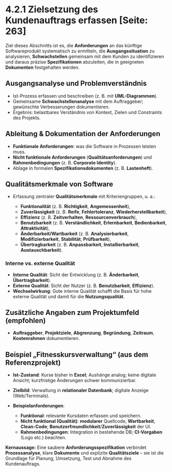 # 4.2.1 Zielsetzung des Kundenauftrags erfassen [Seite: 263]

Ziel dieses Abschnitts ist es, die **Anforderungen** an das künftige Softwareprodukt systematisch zu ermitteln, die **Ausgangssituation** zu analysieren, **Schwachstellen** gemeinsam mit dem Kunden zu identifizieren und daraus präzise **Spezifikationen** abzuleiten, die in geeigneten **Dokumenten** festgehalten werden. 

## Ausgangsanalyse und Problemverständnis

* Ist-Prozess erfassen und beschreiben (z. B. mit **UML-Diagrammen**).
* Gemeinsame **Schwachstellenanalyse** mit dem Auftraggeber; gewünschte Verbesserungen dokumentieren.
* Ergebnis: belastbares Verständnis von Kontext, Zielen und Constraints des Projekts. 

## Ableitung & Dokumentation der Anforderungen

* **Funktionale Anforderungen**: was die Software in Prozessen leisten muss.
* **Nicht funktionale Anforderungen** (**Qualitätsanforderungen**) und **Rahmenbedingungen** (z. B. **Corporate Identity**).
* Ablage in formalen **Spezifikationsdokumenten** (z. B. **Lastenheft**). 

## Qualitätsmerkmale von Software

* Erfassung zentraler **Qualitätsmerkmale** mit Kriteriengruppen, u. a.:

  * **Funktionalität** (z. B. **Richtigkeit**, **Angemessenheit**),
  * **Zuverlässigkeit** (z. B. **Reife**, **Fehlertoleranz**, **Wiederherstellbarkeit**),
  * **Effizienz** (z. B. **Zeitverhalten**, **Ressourcenverbrauch**),
  * **Benutzbarkeit** (z. B. **Verständlichkeit**, **Erlernbarkeit**, **Bedienbarkeit**, **Attraktivität**),
  * **Änderbarkeit/Wartbarkeit** (z. B. **Analysierbarkeit**, **Modifizierbarkeit**, **Stabilität**, **Prüfbarkeit**),
  * **Übertragbarkeit** (z. B. **Anpassbarkeit**, **Installierbarkeit**, **Austauschbarkeit**).

### Interne vs. externe Qualität

* **Interne Qualität**: Sicht der Entwicklung (z. B. **Änderbarkeit**, **Übertragbarkeit**).
* **Externe Qualität**: Sicht der Nutzer (z. B. **Benutzbarkeit**, **Effizienz**).
* **Wechselwirkung**: Gute interne Qualität schafft die Basis für hohe externe Qualität und damit für die **Nutzungsqualität**. 

## Zusätzliche Angaben zum Projektumfeld (empfohlen)

* **Auftraggeber**, **Projektziele**, **Abgrenzung**, **Begründung**, **Zeitraum**, **Kostenrahmen** dokumentieren. 

## Beispiel „Fitnesskursverwaltung“ (aus dem Referenzprojekt)

* **Ist-Zustand**: Kurse bisher in **Excel**; Aushänge analog; keine digitale Ansicht; kurzfristige Änderungen schwer kommunizierbar.
* **Zielbild**: Verwaltung in **relationaler Datenbank**; digitale Anzeige (Web/Terminals).
* **Beispielanforderungen**:

  * **Funktional**: relevante Kursdaten erfassen und speichern.
  * **Nicht funktional (Qualität)**: **modularer** Quellcode, **Wartbarkeit**, **Clean-Code**; **Benutzerfreundlichkeit**/**Zuverlässigkeit** der UI.
  * **Rahmenbedingungen**: Integration in bestehende DB; **CI-Vorgaben** (Logo etc.) beachten.

**Kernaussage:** Eine saubere **Anforderungsspezifikation** verbindet **Prozessanalyse**, klare **Dokumente** und explizite **Qualitätsziele** – sie ist die Grundlage für Planung, Umsetzung, Test und Abnahme des Kundenauftrags. 

